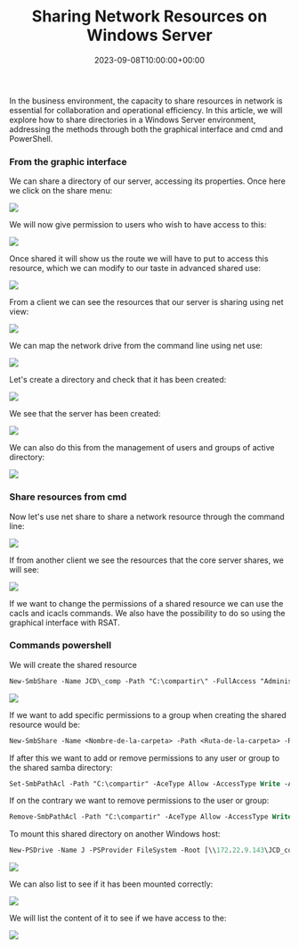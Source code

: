 ﻿---
title: "Sharing Network Resources on Windows Server"
date: 2023-09-08T10:00:00+00:00
Description: Learn how to share network resources on Windows Server
tags: [Windows,Sistemas,ISO,ASO]
hero: images/sistemas/compartir_directorios_win/portada.jpg
---


In the business environment, the capacity to share resources in network is essential for collaboration and operational efficiency. In this article, we will explore how to share directories in a Windows Server environment, addressing the methods through both the graphical interface and cmd and PowerShell.

### From the graphic interface

We can share a directory of our server, accessing its properties. Once here we click on the share menu:

![](../img/Aspose.Words.2ac587b0-02fe-41e0-b2ab-82492960a464.001.png)

We will now give permission to users who wish to have access to this:

![](../img/Aspose.Words.2ac587b0-02fe-41e0-b2ab-82492960a464.002.jpeg)

Once shared it will show us the route we will have to put to access this resource, which we can modify to our taste in advanced shared use:

![](../img/Aspose.Words.2ac587b0-02fe-41e0-b2ab-82492960a464.003.png)

From a client we can see the resources that our server is sharing using net view:

![](../img/Aspose.Words.2ac587b0-02fe-41e0-b2ab-82492960a464.004.png)

We can map the network drive from the command line using net use:

![](../img/Aspose.Words.2ac587b0-02fe-41e0-b2ab-82492960a464.005.png)

Let's create a directory and check that it has been created:

![](../img/Aspose.Words.2ac587b0-02fe-41e0-b2ab-82492960a464.006.png)

We see that the server has been created:

![](../img/Aspose.Words.2ac587b0-02fe-41e0-b2ab-82492960a464.007.png)

We can also do this from the management of users and groups of active directory:

![](../img/Aspose.Words.2ac587b0-02fe-41e0-b2ab-82492960a464.008.png)

### Share resources from cmd

Now let's use net share to share a network resource through the command line:

![](../img/Aspose.Words.2ac587b0-02fe-41e0-b2ab-82492960a464.009.png)

If from another client we see the resources that the core server shares, we will see:

![](../img/Aspose.Words.2ac587b0-02fe-41e0-b2ab-82492960a464.010.png)

If we want to change the permissions of a shared resource we can use the cacls and icacls commands. We also have the possibility to do so using the graphical interface with RSAT.

### Commands powershell

We will create the shared resource

```ps
New-SmbShare -Name JCD\_comp -Path "C:\compartir\" -FullAccess "Administrador"
```

![](../img/Aspose.Words.2ac587b0-02fe-41e0-b2ab-82492960a464.011.png)

If we want to add specific permissions to a group when creating the shared resource would be:

```ps
New-SmbShare -Name <Nombre-de-la-carpeta> -Path <Ruta-de-la-carpeta> -ReadAccess "<Grupo-o-usuario-que-tiene-acceso-de-lectura>" -FullAccess "<Grupo-o-usuario-que-tiene- acceso-total>"
```

If after this we want to add or remove permissions to any user or group to the shared samba directory:

```ps
Set-SmbPathAcl -Path "C:\compartir" -AceType Allow -AccessType Write -AccountName UsuariosCompartidos
```

If on the contrary we want to remove permissions to the user or group:

```ps
Remove-SmbPathAcl -Path "C:\compartir" -AceType Allow -AccessType Write -AccountName UsuariosCompartidos
```

To mount this shared directory on another Windows host:

```ps
New-PSDrive -Name J -PSProvider FileSystem -Root [\\172.22.9.143\JCD_comp](file://172.22.9.143/JCD_comp)
```

![](../img/Aspose.Words.2ac587b0-02fe-41e0-b2ab-82492960a464.012.png)

We can also list to see if it has been mounted correctly:

![](../img/Aspose.Words.2ac587b0-02fe-41e0-b2ab-82492960a464.013.jpeg)

We will list the content of it to see if we have access to the:

![](../img/Aspose.Words.2ac587b0-02fe-41e0-b2ab-82492960a464.014.png)

